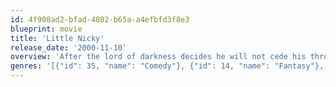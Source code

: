 ```yaml
---
id: 4f908ad2-bfad-4802-b65a-a4efbfd3f8e3
blueprint: movie
title: 'Little Nicky'
release_date: '2000-11-10'
overview: 'After the lord of darkness decides he will not cede his thrown to any of his three sons, the two most powerful of them escape to Earth to create a kingdom for themselves. This action closes the portal filtering sinful souls to Hell and causes Satan to wither away. He must send his most weak but beloved son, Little Nicky, to Earth to return his brothers to Hell.'
genres: '[{"id": 35, "name": "Comedy"}, {"id": 14, "name": "Fantasy"}, {"id": 10749, "name": "Romance"}]'
---
```

